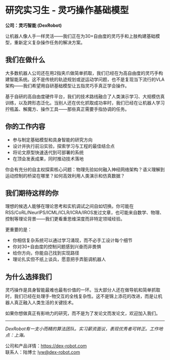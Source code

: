 # 研究实习生 - 灵巧操作基础模型

**公司：灵巧智能 (DexRobot)**

让机器人像人手一样灵活——我们正在为30+自由度的灵巧手和上肢构建基础模型，重新定义复杂操作任务的解决方案。

## 我们在做什么

大多数机器人公司还在用2指夹爪做简单抓取，我们已经在为高自由度的灵巧手构建智能系统。这不是传统的轨迹规划或逆运动学问题，也不是复现当下流行的VLA架构——我们希望用自研基础模型让五指灵巧手真正学会操作。

基于自研的高自由度硬件平台，我们的技术路线融合了人类演示学习、大规模仿真训练，以及跨形态泛化。当别人还在优化抓取成功率时，我们已经在让机器人学习拧瓶盖、解魔方、操作工具——那些真正需要手指协调的任务。

## 你的工作内容

- 参与制定基础模型和具身智能的研究方向
- 设计并执行前沿实验，探索学习与工程的最佳结合点
- 将论文原型快速迭代到可部署的系统
- 在顶会发表成果，同时推动技术落地

你会有充分的自主权探索核心问题：物理先验如何融入神经网络架构？语义理解到运动控制的桥梁在哪里？如何高效利用人类演示和仿真数据？

## 我们期待这样的你

理想的候选人能够在理论思考和实机调试之间自如切换。你可能在RSS/CoRL/NeurIPS/ICML/ICLR/ICRA/IROS发过文章，也可能来自数学、物理、控制等理论背景——我们更看重思维深度而非特定领域经验。

更重要的是：
- 你相信复杂系统可以通过学习涌现，而不必手工设计每个细节
- 你对30+自由度的控制问题感到兴奋而非畏惧
- 给你方向，你能自己找到实现路径
- 理论扎实但不纸上谈兵，愿意把手弄脏调机器人

## 为什么选择我们

灵巧操作是具身智能最难也最有价值的一环。当大部分人还在做导航和简单抓取时，我们已经在处理手-物交互的全栈复杂性。这不是锦上添花的改进，而是让机器人真正融入人类生活的关键技术。

如果你想做真正有影响力的研究，而不是为了发论文而发论文，欢迎加入我们。

---

*DexRobot有一支小而精的算法团队。实习薪资面议，表现优秀者可转正。工作地点：上海。*

公司和产品详情：https://dex-robot.com  
联系人：陆博士 lyw@dex-robot.com